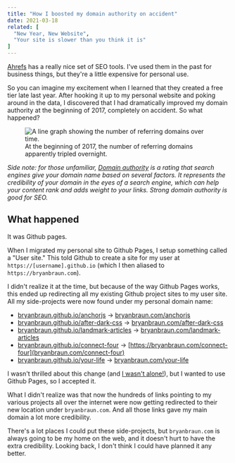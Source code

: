 ```yaml
---
title: "How I boosted my domain authority on accident"
date: 2021-03-18
related: [
  "New Year, New Website",
  "Your site is slower than you think it is"
]
---
```


[Ahrefs](https://ahrefs.com/) has a really nice set of SEO tools. I've used them in the past for business things, but they're a little expensive for personal use.

So you can imagine my excitement when I learned that they created a free tier late last year. After hooking it up to my personal website and poking around in the data, I discovered that I had dramatically improved my domain authority at the beginning of 2017, completely on accident. So what happened?

<figure class="center">
  <img src="{{site.url}}/assets/images/referring-domains.png" alt="A line graph showing the number of referring domains over time." />
  <figcaption>At the beginning of 2017, the number of referring domains apparently tripled overnight.</figcaption>
</figure>

*Side note: for those unfamiliar, [Domain authority](https://en.wikipedia.org/wiki/Domain_authority) is a rating that search engines give your domain name based on several factors. It represents the credibility of your domain in the eyes of a search engine, which can help your content rank and adds weight to your links. Strong domain authority is good for SEO.*

## What happened

It was Github pages.

When I migrated my personal site to Github Pages, I setup something called a "User site." This told Github to create a site for my user at `https://[username].github.io` (which I then aliased to `https://bryanbraun.com`).

I didn't realize it at the time, but because of the way Github Pages works, this ended up redirecting all my existing Github project sites to my user site. All my side-projects were now found under my personal domain name:

- [bryanbraun.github.io/anchorjs](https://bryanbraun.github.io/anchorjs) → [bryanbraun.com/anchorjs](https://bryanbraun.com/anchorjs)
- [bryanbraun.github.io/after-dark-css](https://bryanbraun.github.io/after-dark-css) → [bryanbraun.com/after-dark-css](https://bryanbraun.com/after-dark-css)
- [bryanbraun.github.io/landmark-articles](https://bryanbraun.github.io/landmark-articles) → [bryanbraun.com/landmark-articles](https://bryanbraun.com/landmark-articles)
- [bryanbraun.github.io/connect-four](https://bryanbraun.github.io/connect-four) → [https://bryanbraun.com/connect-four](bryanbraun.com/connect-four)
- [bryanbraun.github.io/your-life](https://bryanbraun.github.io/your-life) → [bryanbraun.com/your-life](https://bryanbraun.com/your-life)

I wasn't thrilled about this change (and [I wasn't alone!](https://github.com/isaacs/github/issues/547)), but I wanted to use Github Pages, so I accepted it.

What I didn't realize was that now the hundreds of links pointing to my various projects all over the internet were now getting redirected to their new location under `bryanbraun.com`. And all those links gave my main domain a lot more credibility.

There's a lot places I could put these side-projects, but `bryanbraun.com` is always going to be my home on the web, and it doesn't hurt to have the extra credibility. Looking back, I don't think I could have planned it any better.
